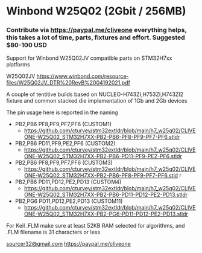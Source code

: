 # Winbond W25Q02 (2Gbit / 256MB)
### Contribute via   https://paypal.me/cliveone  everything helps, this takes a lot of time, parts, fixtures and effort. Suggested $80-100 USD

Support for Winbond W25Q02JV compatible parts on STM32H7xx platforms

  W25Q02JV
  https://www.winbond.com/resource-files/W25Q02JV_DTR%20RevB%2004192021.pdf
  
A couple of tentitive builds based on NUCLEO-H743ZI,H753ZI,H743ZI2 fixture and common stacked die implementation of 1Gb and 2Gb devices

The pin usage here is reported in the naming
  *  PB2,PB6  PF8,PF9,PF7,PF6 (CUSTOM1)
     *  https://github.com/cturvey/stm32extldr/blob/main/h7_w25q02/CLIVEONE-W25Q02_STM32H7XX-PB2-PB6-PF8-PF9-PF7-PF6.stldr
  *  PB2,PB6 PD11,PF9,PE2,PF6 (CUSTOM2)
     *  https://github.com/cturvey/stm32extldr/blob/main/h7_w25q02/CLIVEONE-W25Q02_STM32H7XX-PB2-PB6-PD11-PF9-PE2-PF6.stldr
  *  PB2,PB6 PF8,PF9,PF7,PF6 (CUSTOM3)
     *  https://github.com/cturvey/stm32extldr/blob/main/h7_w25q02/CLIVEONE-W25Q02_STM32H7XX-PB2-PB6-PF8-PF9-PF7-PF6.stld r
  *  PB2,PB6 PD11,PD12,PE2,PD13 (CUSTOM4)
     *  https://github.com/cturvey/stm32extldr/blob/main/h7_w25q02/CLIVEONE-W25Q02_STM32H7XX-PB2-PB6-PD11-PD12-PE2-PD13.stldr
  *  PB2,PG6  PD11,PD12,PE2,PD13 (CUSTOM11)
     *  https://github.com/cturvey/stm32extldr/blob/main/h7_w25q02/CLIVEONE-W25Q02_STM32H7XX-PB2-PG6-PD11-PD12-PE2-PD13.stldr

For Keil .FLM make sure at least 52KB RAM selected for algorithms, and .FLM filename is 31 characters or less

 sourcer32@gmail.com
 https://paypal.me/cliveone
